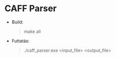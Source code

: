 # CAFF Parser

- Build: 
    >make all
- Futtatás: 
    >./caff_parser.exe <input_file> <output_file>



